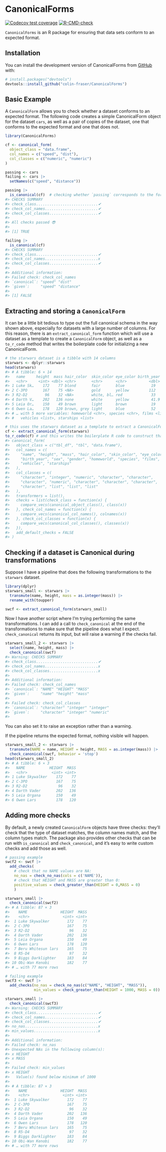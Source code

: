 
<!-- README.md is generated from README.Rmd. Please edit that file -->

# CanonicalForms

<!-- badges: start -->

[![Codecov test
coverage](https://codecov.io/gh/colin-fraser/CanonicalForms/branch/master/graph/badge.svg)](https://app.codecov.io/gh/colin-fraser/CanonicalForms?branch=master)
[![R-CMD-check](https://github.com/colin-fraser/CanonicalForms/workflows/R-CMD-check/badge.svg)](https://github.com/colin-fraser/CanonicalForms/actions)
<!-- badges: end -->

`CanonicalForms` is an R package for ensuring that data sets conform to
an expected format.

## Installation

You can install the development version of CanonicalForms from
[GitHub](https://github.com/) with:

``` r
# install.packages("devtools")
devtools::install_github("colin-fraser/CanonicalForms")
```

## Basic Example

A `CanonicalForm` allows you to check whether a dataset conforms to an
expected format. The following code creates a simple CanonicalForm
object for the dataset `cars`, as well as a pair of copies of the
dataset, one that conforms to the expected format and one that does not.

``` r
library(CanonicalForms)

cf <- canonical_form(
  object_class = "data.frame",
  col_names = c("speed", "dist"),
  col_classes = c("numeric", "numeric")
)

passing <- cars
failing <- cars |> 
  setNames(c("speed", "distance"))

passing |> 
  is_canonical(cf)  # checking whether `passing` corresponds to the form specified in cf
#> CHECKS SUMMARY
#> check_class............................✔
#> check_col_names........................✔
#> check_col_classes......................✔
#> 
#> All checks passed 😎
#> 
#> [1] TRUE

failing |> 
  is_canonical(cf)
#> CHECKS SUMMARY
#> check_class............................✔
#> check_col_names........................x
#> check_col_classes......................✔
#> 
#> Additional information:
#> Failed check: check_col_names
#> `canonical`: "speed" "dist"    
#> `given`:     "speed" "distance"
#> 
#> [1] FALSE
```

## Extracting and storing a `CanonicalForm`

It can be a little bit tedious to type out the full canonical schema in
the way shown above, especially for datasets with a large number of
columns. For this reason, there is an `extract_canonical_form` function
which will use a dataset as a template to create a `CanonicalForm`
object, as well as a `to_r_code` method that writes the boilerplate code
for initializing a new CanonicalForm.

``` r
# the starwars dataset is a tibble with 14 columns
starwars <- dplyr::starwars
head(starwars)
#> # A tibble: 6 × 14
#>   name     height  mass hair_color  skin_color eye_color birth_year sex   gender
#>   <chr>     <int> <dbl> <chr>       <chr>      <chr>          <dbl> <chr> <chr> 
#> 1 Luke Sk…    172    77 blond       fair       blue            19   male  mascu…
#> 2 C-3PO       167    75 <NA>        gold       yellow         112   none  mascu…
#> 3 R2-D2        96    32 <NA>        white, bl… red             33   none  mascu…
#> 4 Darth V…    202   136 none        white      yellow          41.9 male  mascu…
#> 5 Leia Or…    150    49 brown       light      brown           19   fema… femin…
#> 6 Owen La…    178   120 brown, grey light      blue            52   male  mascu…
#> # … with 5 more variables: homeworld <chr>, species <chr>, films <list>,
#> #   vehicles <list>, starships <list>

# this uses the starwars dataset as a template to extract a CanonicalForm
cf <- extract_canonical_form(starwars)
to_r_code(cf) # and this writes the boilerplate R code to construct that form
#> canonical_form(
#>   object_class = c("tbl_df", "tbl", "data.frame"),
#>   col_names = c(
#>     "name", "height", "mass", "hair_color", "skin_color", "eye_color",
#>     "birth_year", "sex", "gender", "homeworld", "species", "films",
#>     "vehicles", "starships"
#>   ),
#>   col_classes = c(
#>     "character", "integer", "numeric", "character", "character",
#>     "character", "numeric", "character", "character", "character",
#>     "character", "list", "list", "list"
#>   ),
#>   transformers = list(),
#>   checks = list(check_class = function(x) {
#>     compare_vecs(canonical_object_class(), class(x))
#>   }, check_col_names = function(x) {
#>     compare_vecs(canonical_col_names(), colnames(x))
#>   }, check_col_classes = function(x) {
#>     compare_vecs(canonical_col_classes(), classes(x))
#>   }),
#>   add_default_checks = FALSE
#> )
```

## Checking if a dataset is Canonical during transformations

Suppose I have a pipeline that does the following transformations to the
`starwars` dataset.

``` r
library(dplyr)
starwars_small <- starwars |> 
  transmute(name, height, mass = as.integer(mass)) |> 
  rename_with(toupper)

swcf <- extract_canonical_form(starwars_small)
```

Now I have another script where I’m trying performing the same
transformations. I can add a call to `check_canonical` at the end of the
transformations to make sure that the pipeline does what I expect.
`check_canonical` returns its input, but will raise a warning if the
checks fail.

``` r
starwars_small_2 <- starwars |> 
  select(name, height, mass) |> 
  check_canonical(swcf)
#> Warning: CHECKS SUMMARY
#> check_class............................✔
#> check_col_names........................x
#> check_col_classes......................x
#> 
#> Additional information:
#> Failed check: check_col_names
#> `canonical`: "NAME" "HEIGHT" "MASS"
#> `given`:     "name" "height" "mass"
#> 
#> Failed check: check_col_classes
#> `canonical`: "character" "integer" "integer"
#> `given`:     "character" "integer" "numeric"
#> 
```

You can also set it to raise an exception rather than a warning.

If the pipeline returns the expected format, nothing visible will
happen.

``` r
starwars_small_2 <- starwars |> 
  transmute(NAME = name, HEIGHT = height, MASS = as.integer(mass)) |> 
  check_canonical(swcf, behavior = 'stop')
head(starwars_small_2)
#> # A tibble: 6 × 3
#>   NAME           HEIGHT  MASS
#>   <chr>           <int> <int>
#> 1 Luke Skywalker    172    77
#> 2 C-3PO             167    75
#> 3 R2-D2              96    32
#> 4 Darth Vader       202   136
#> 5 Leia Organa       150    49
#> 6 Owen Lars         178   120
```

## Adding more checks

By default, a newly created `CanonicalForm` objects have three checks:
they’ll check that the type of dataset matches, the column names match,
and the column types match. The package also provides other checks that
can be run with `is_canonical` and `check_canonical`, and it’s easy to
write custom checks and add those as well.

``` r
# passing example
swcf2 <- swcf |> 
  add_checks(
    # check that no NAME values are NA:
    no_nas = check_no_nas(cols = c('NAME')),  
    # check that HEIGHT and MASS are greater than 0:
    positive_values = check_greater_than(HEIGHT = 0,MASS = 0)
    )

starwars_small |> 
  check_canonical(swcf2)
#> # A tibble: 87 × 3
#>    NAME               HEIGHT  MASS
#>    <chr>               <int> <int>
#>  1 Luke Skywalker        172    77
#>  2 C-3PO                 167    75
#>  3 R2-D2                  96    32
#>  4 Darth Vader           202   136
#>  5 Leia Organa           150    49
#>  6 Owen Lars             178   120
#>  7 Beru Whitesun lars    165    75
#>  8 R5-D4                  97    32
#>  9 Biggs Darklighter     183    84
#> 10 Obi-Wan Kenobi        182    77
#> # … with 77 more rows

# failing example
swcf3 <- swcf |> 
  add_checks(no_nas = check_no_nas(c("NAME", "HEIGHT", "MASS")),
             min_values = check_greater_than(HEIGHT = 1000, MASS = 0))

starwars_small |> 
  check_canonical(swcf3)
#> Warning: CHECKS SUMMARY
#> check_class............................✔
#> check_col_names........................✔
#> check_col_classes......................✔
#> no_nas.................................x
#> min_values.............................x
#> 
#> Additional information:
#> Failed check: no_nas
#> Unexpected NAs in the following column(s):
#> x HEIGHT
#> x MASS
#> 
#> Failed check: min_values
#> x HEIGHT
#>   Value(s) found below minimum of 1000
#> 
#> # A tibble: 87 × 3
#>    NAME               HEIGHT  MASS
#>    <chr>               <int> <int>
#>  1 Luke Skywalker        172    77
#>  2 C-3PO                 167    75
#>  3 R2-D2                  96    32
#>  4 Darth Vader           202   136
#>  5 Leia Organa           150    49
#>  6 Owen Lars             178   120
#>  7 Beru Whitesun lars    165    75
#>  8 R5-D4                  97    32
#>  9 Biggs Darklighter     183    84
#> 10 Obi-Wan Kenobi        182    77
#> # … with 77 more rows
```
